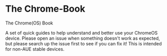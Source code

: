 # The Chrome-Book
The Chrome(OS) Book

A set of quick guides to help understand and better use your ChromeOS device.
Please open an issue when something doesn't work as expected, but please search up the issue first to see if you can fix it!
This is intended for non-AUE stable devices.
